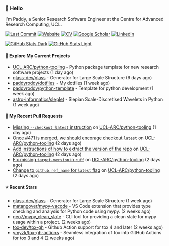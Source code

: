 ### 👋 Hello

I'm Paddy, a Senior Research Software Engineer at the Centre for Advanced
Research Computing, UCL.

[![Last Commit](https://img.shields.io/github/last-commit/paddyroddy/paddyroddy/main?label=updated)](https://github.com/paddyroddy)
[![Website](https://img.shields.io/badge/GitHub%20Pages-222?logo=githubpages&logoColor=fff&style=for-the-badge&style=flat)](https://paddyroddy.github.io)
[![CV](https://img.shields.io/badge/CV-PDF-pink.svg)](https://paddyroddy.github.io/cv)
[![Google Scholar](https://img.shields.io/badge/Google%20Scholar-4285F4?logo=googlescholar&logoColor=fff&style=for-the-badge&style=flat)](https://scholar.google.com/citations?user=OFigHUwAAAAJ)
[![Linkedin](https://img.shields.io/badge/LinkedIn-0A66C2?logo=linkedin&logoColor=fff&style=for-the-badge&style=flat)](https://www.linkedin.com/in/patrickjamesroddy)

[![GitHub Stats Dark](https://github-readme-stats-paddyroddy.vercel.app/api?username=paddyroddy&disable_animations=true&hide_border=true&hide_title=true&include_all_commits=true&rank_icon=github&show=prs_merged,reviews&show_icons=true&theme=tokyonight)](https://github.com/paddyroddy/paddyroddy#gh-dark-mode-only)
[![GitHub Stats Light](https://github-readme-stats-paddyroddy.vercel.app/api?username=paddyroddy&disable_animations=true&hide_border=true&hide_title=true&include_all_commits=true&rank_icon=github&show=prs_merged,reviews&show_icons=true&theme=default)](https://github.com/paddyroddy/paddyroddy#gh-light-mode-only)

#### 👷 Explore My Current Projects

- [UCL-ARC/python-tooling](https://github.com/UCL-ARC/python-tooling) - Python package template for new research software projects
  (1 day ago)
- [glass-dev/glass](https://github.com/glass-dev/glass) - Generator for Large Scale Structure
  (6 days ago)
- [paddyroddy/dotfiles](https://github.com/paddyroddy/dotfiles) - My dotfiles
  (1 week ago)
- [paddyroddy/python-template](https://github.com/paddyroddy/python-template) - Template for python development
  (1 week ago)
- [astro-informatics/sleplet](https://github.com/astro-informatics/sleplet) - Slepian Scale-Discretised Wavelets in Python
  (1 week ago)

#### 🔨 My Recent Pull Requests

- [Missing `--checkout latest` instruction](https://github.com/UCL-ARC/python-tooling/pull/478) on [UCL-ARC/python-tooling](https://github.com/UCL-ARC/python-tooling)
  (1 day ago)
- [Once #471 is merged, we should encorage checkout `latest`](https://github.com/UCL-ARC/python-tooling/pull/476) on [UCL-ARC/python-tooling](https://github.com/UCL-ARC/python-tooling)
  (2 days ago)
- [Add instructions of how to extract the version of the repo](https://github.com/UCL-ARC/python-tooling/pull/475) on [UCL-ARC/python-tooling](https://github.com/UCL-ARC/python-tooling)
  (2 days ago)
- [Fix missing `target-version` in `ruff`](https://github.com/UCL-ARC/python-tooling/pull/474) on [UCL-ARC/python-tooling](https://github.com/UCL-ARC/python-tooling)
  (2 days ago)
- [Change to `github.ref_name` for `latest` flag](https://github.com/UCL-ARC/python-tooling/pull/472) on [UCL-ARC/python-tooling](https://github.com/UCL-ARC/python-tooling)
  (2 days ago)

#### ⭐ Recent Stars

- [glass-dev/glass](https://github.com/glass-dev/glass) - Generator for Large Scale Structure
  (1 week ago)
- [matangover/mypy-vscode](https://github.com/matangover/mypy-vscode) - VS Code extension that provides type checking and analysis for Python code using mypy.
  (2 weeks ago)
- [geo7/mypy_clean_slate](https://github.com/geo7/mypy_clean_slate) - CLI tool for providing a clean slate for mypy usage within a project.
  (2 weeks ago)
- [tox-dev/tox-gh](https://github.com/tox-dev/tox-gh) - Github Action support for tox 4 and later
  (2 weeks ago)
- [ymyzk/tox-gh-actions](https://github.com/ymyzk/tox-gh-actions) - Seamless integration of tox into GitHub Actions for tox 3 and 4
  (2 weeks ago)
